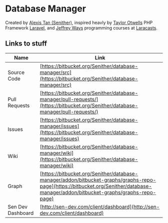 Database Manager
================

Created by [Alexis Tan (Senither)](http://senither.com/), inspired heavly by [Taylor Otwells](https://twitter.com/taylorotwell) PHP Framework [Laravel](http://laravel.com/), and [Jeffrey Ways](https://twitter.com/jeffrey_way) programming courses at [Laracasts](https://laracasts.com/).

## Links to stuff

| Name              | Link                                                                                                                                                                               |
|-------------------|------------------------------------------------------------------------------------------------------------------------------------------------------------------------------------|
| Source Code       | [https://bitbucket.org/Senither/database-manager/src](https://bitbucket.org/Senither/database-manager/src)                                                                         |
| Pull Requests     | [https://bitbucket.org/Senither/database-manager/pull-requests/](https://bitbucket.org/Senither/database-manager/pull-requests/)                                                   |
| Issues            | [https://bitbucket.org/Senither/database-manager/issues](https://bitbucket.org/Senither/database-manager/issues)                                                                   |
| Wiki              | [https://bitbucket.org/Senither/database-manager/wiki](https://bitbucket.org/Senither/database-manager/wiki)                                                                       |
| Graph             | [https://bitbucket.org/Senither/database-manager/addon/bitbucket-graphs/graphs-repo-page](https://bitbucket.org/Senither/database-manager/addon/bitbucket-graphs/graphs-repo-page) |
| Sen Dev Dashboard | [http://sen-dev.com/client/dashboard](http://sen-dev.com/client/dashboard)                                                                                                         |